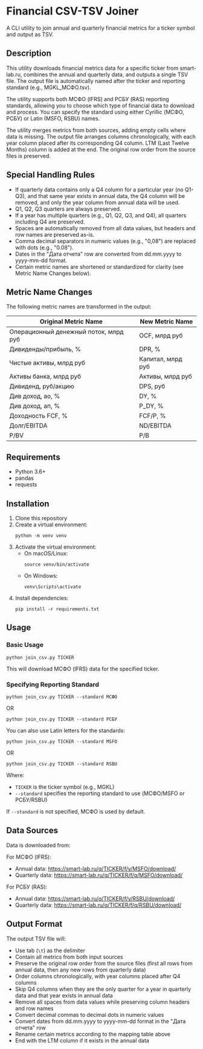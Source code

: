 # Financial CSV-TSV Joiner

A CLI utility to join annual and quarterly financial metrics for a ticker symbol and output as TSV.

## Description

This utility downloads financial metrics data for a specific ticker from smart-lab.ru, combines the annual and quarterly data, and outputs a single TSV file. The output file is automatically named after the ticker and reporting standard (e.g., MGKL_МСФО.tsv).

The utility supports both МСФО (IFRS) and РСБУ (RAS) reporting standards, allowing you to choose which type of financial data to download and process. You can specify the standard using either Cyrillic (МСФО, РСБУ) or Latin (MSFO, RSBU) names.

The utility merges metrics from both sources, adding empty cells where data is missing. The output file arranges columns chronologically, with each year column placed after its corresponding Q4 column. LTM (Last Twelve Months) column is added at the end. The original row order from the source files is preserved.

## Special Handling Rules

- If quarterly data contains only a Q4 column for a particular year (no Q1-Q3), and that same year exists in annual data, the Q4 column will be removed, and only the year column from annual data will be used.
- Q1, Q2, Q3 quarters are always preserved.
- If a year has multiple quarters (e.g., Q1, Q2, Q3, and Q4), all quarters including Q4 are preserved.
- Spaces are automatically removed from all data values, but headers and row names are preserved as-is.
- Comma decimal separators in numeric values (e.g., "0,08") are replaced with dots (e.g., "0.08").
- Dates in the "Дата отчета" row are converted from dd.mm.yyyy to yyyy-mm-dd format.
- Certain metric names are shortened or standardized for clarity (see Metric Name Changes below).

## Metric Name Changes

The following metric names are transformed in the output:

| Original Metric Name | New Metric Name |
|----------------------|----------------|
| Операционный денежный поток, млрд руб | OCF, млрд руб |
| Дивиденды/прибыль, % | DPR, % |
| Чистые активы, млрд руб | Капитал, млрд руб |
| Активы банка, млрд руб | Активы, млрд руб |
| Дивиденд, руб/акцию | DPS, руб |
| Див доход, ао, % | DY, % |
| Див доход, ап, % | P_DY, % |
| Доходность FCF, % | FCF/P, % |
| Долг/EBITDA | ND/EBITDA |
| P/BV | P/B |

## Requirements

- Python 3.6+
- pandas
- requests

## Installation

1. Clone this repository
2. Create a virtual environment:
   ```
   python -m venv venv
   ```
3. Activate the virtual environment:
   - On macOS/Linux:
     ```
     source venv/bin/activate
     ```
   - On Windows:
     ```
     venv\Scripts\activate
     ```
4. Install dependencies:
   ```
   pip install -r requirements.txt
   ```

## Usage

### Basic Usage

```
python join_csv.py TICKER
```

This will download МСФО (IFRS) data for the specified ticker.

### Specifying Reporting Standard

```
python join_csv.py TICKER --standard МСФО
```

OR

```
python join_csv.py TICKER --standard РСБУ
```

You can also use Latin letters for the standards:

```
python join_csv.py TICKER --standard MSFO
```

OR

```
python join_csv.py TICKER --standard RSBU
```

Where:
- `TICKER` is the ticker symbol (e.g., MGKL)
- `--standard` specifies the reporting standard to use (МСФО/MSFO or РСБУ/RSBU)

If `--standard` is not specified, МСФО is used by default.

## Data Sources

Data is downloaded from:

For МСФО (IFRS):
- Annual data: https://smart-lab.ru/q/TICKER/f/y/MSFO/download/
- Quarterly data: https://smart-lab.ru/q/TICKER/f/q/MSFO/download/

For РСБУ (RAS):
- Annual data: https://smart-lab.ru/q/TICKER/f/y/RSBU/download/
- Quarterly data: https://smart-lab.ru/q/TICKER/f/q/RSBU/download/

## Output Format

The output TSV file will:
- Use tab (`\t`) as the delimiter
- Contain all metrics from both input sources
- Preserve the original row order from the source files (first all rows from annual data, then any new rows from quarterly data)
- Order columns chronologically, with year columns placed after Q4 columns
- Skip Q4 columns when they are the only quarter for a year in quarterly data and that year exists in annual data
- Remove all spaces from data values while preserving column headers and row names
- Convert decimal commas to decimal dots in numeric values
- Convert dates from dd.mm.yyyy to yyyy-mm-dd format in the "Дата отчета" row
- Rename certain metrics according to the mapping table above
- End with the LTM column if it exists in the annual data 